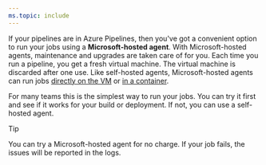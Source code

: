```yaml
---
ms.topic: include
---
```


If your pipelines are in Azure Pipelines, then you've got a convenient option to run your jobs using a **Microsoft-hosted agent**. With Microsoft-hosted agents, maintenance and upgrades are taken care of for you. Each time you run a pipeline, you get a fresh virtual machine. The virtual machine is discarded after one use. Like self-hosted agents, Microsoft-hosted agents can run jobs [directly on the VM](../../process/phases.md) or [in a container](../../process/container-phases.md).

For many teams this is the simplest way to run your jobs. You can try it first and see if it works for your build or deployment. If not, you can use a self-hosted agent.

> [!TIP]
>
> You can try a Microsoft-hosted agent for no charge. If your job fails, the issues will be reported in the logs.
